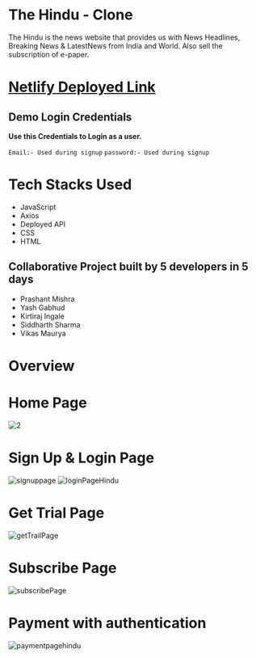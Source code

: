 <h1>The Hindu - Clone </h1>

The Hindu is the news website that provides us with News Headlines, Breaking News &amp; LatestNews from India and World. Also sell the subscription of e-paper.

# [Netlify Deployed Link](https://warm-tartufo-8ea9c8.netlify.app/)

## Demo Login Credentials

**Use this Credentials to Login as a user.**

 `Email:- Used during signup`
 `password:- Used during signup`
 

# Tech Stacks Used
- JavaScript
- Axios
- Deployed API
- CSS
- HTML

## Collaborative Project built by 5 developers in 5 days

 * Prashant Mishra
 * Yash Gabhud
 * Kirtiraj Ingale
 * Siddharth Sharma
 * Vikas Maurya
 
# Overview

# Home Page

![2](https://user-images.githubusercontent.com/101358022/205263439-97cdf4fc-9189-49a9-888d-0e9c0c111d97.png)


# Sign Up & Login Page

![signuppage](https://user-images.githubusercontent.com/101358022/215834137-e008d016-4a68-49d5-b148-8926bec33484.png)
![loginPageHindu](https://user-images.githubusercontent.com/101358022/215834256-aa2e7382-5ce6-4a0a-8579-f9e643afa671.png)

# Get Trial Page

![getTrailPage](https://user-images.githubusercontent.com/101358022/215834428-16e34322-c1f7-40c1-9e1b-7b96b398ce30.png)


# Subscribe Page 
![subscribePage](https://user-images.githubusercontent.com/101358022/215834290-46ee68f7-ee05-4259-8e8a-7b939f538e39.png)


# Payment with authentication
![paymentpagehindu](https://user-images.githubusercontent.com/101358022/215834341-757139d8-522c-4980-a6d9-fe4274f23a06.png)









